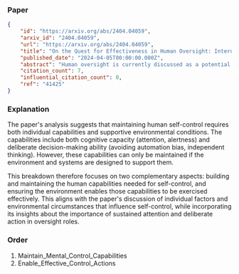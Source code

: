 ### Paper

```json
{
	"id": "https://arxiv.org/abs/2404.04059",
	"arxiv_id": "2404.04059",
	"url": "https://arxiv.org/abs/2404.04059",
	"title": "On the Quest for Effectiveness in Human Oversight: Interdisciplinary Perspectives",
	"published_date": "2024-04-05T00:00:00.000Z",
	"abstract": "Human oversight is currently discussed as a potential safeguard to counter some of the negative aspects of high-risk AI applications. This prompts a critical examination of the role and conditions necessary for what is prominently termed effective or meaningful human oversight of these systems. This paper investigates effective human oversight by synthesizing insights from psychological, legal, philosophical, and technical domains. Based on the claim that the main objective of human oversight is risk mitigation, we propose a viable understanding of effectiveness in human oversight: for human oversight to be effective, the oversight person has to have (a) sufficient causal power with regard to the system and its effects, (b) suitable epistemic access to relevant aspects of the situation, (c) self-control, and (d) fitting intentions for their role. Furthermore, we argue that this is equivalent to saying that an oversight person is effective if and only if they are morally responsible and have fitting intentions. Against this backdrop, we suggest facilitators and inhibitors of effectiveness in human oversight when striving for practical applicability. We discuss factors in three domains, namely, the technical design of the system, individual factors of oversight persons, and the environmental circumstances in which they operate. Finally, this paper scrutinizes the upcoming AI Act of the European Union \u2013 in particular Article 14 on Human Oversight \u2013 as an exemplary regulatory framework in which we study the practicality of our understanding of effective human oversight. By analyzing the provisions and implications of the European AI Act proposal, we pinpoint how far that proposal aligns with our analyses regarding effective human oversight as well as how it might get enriched by our conceptual understanding of effectiveness in human oversight.",
	"citation_count": 7,
	"influential_citation_count": 0,
	"ref": "41425"
}
```

### Explanation

The paper's analysis suggests that maintaining human self-control requires both individual capabilities and supportive environmental conditions. The capabilities include both cognitive capacity (attention, alertness) and deliberate decision-making ability (avoiding automation bias, independent thinking). However, these capabilities can only be maintained if the environment and systems are designed to support them.

This breakdown therefore focuses on two complementary aspects: building and maintaining the human capabilities needed for self-control, and ensuring the environment enables those capabilities to be exercised effectively. This aligns with the paper's discussion of individual factors and environmental circumstances that influence self-control, while incorporating its insights about the importance of sustained attention and deliberate action in oversight roles.

### Order

1. Maintain_Mental_Control_Capabilities
2. Enable_Effective_Control_Actions
